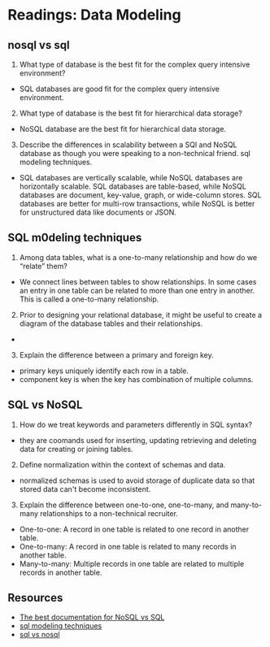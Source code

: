 # Readings: Data Modeling
 
## nosql vs sql

1. What type of database is the best fit for the complex query intensive environment?

- SQL databases are good fit for the complex query intensive environment.

2. What type of database is the best fit for hierarchical data storage?

- NoSQL database are the best fit for hierarchical data storage.

3. Describe the differences in scalability between a SQl and NoSQL database as though you were speaking to a non-technical friend.
sql modeling techniques.

- SQL databases are vertically scalable, while NoSQL databases are horizontally scalable. SQL databases are table-based, while NoSQL databases are document, key-value, graph, or wide-column stores. SQL databases are better for multi-row transactions, while NoSQL is better for unstructured data like documents or JSON.

## SQL m0deling techniques


1. Among data tables, what is a one-to-many relationship and how do we “relate” them?

- We connect lines between tables to show relationships.  In some cases an entry in one table can be related to more than one entry in another.  This is called a one-to-many relationship.

2. Prior to designing your relational database, it might be useful to create a diagram of the database tables and their relationships.

- 
3. Explain the difference between a primary and foreign key.

- primary keys uniquely identify each row in a table.
- component key is when the key has combination of multiple columns.


## SQL vs NoSQL

1. How do we treat keywords and parameters differently in SQL syntax?

- they are coomands used for inserting, updating retrieving and deleting data for creating or joining tables.

2. Define normalization within the context of schemas and data.

- normalized schemas is used to avoid storage of duplicate data so that stored data can't become inconsistent.

3. Explain the difference between one-to-one, one-to-many, and many-to-many relationships to a non-technical recruiter.

- One-to-one: A record in one table is related to one record in another table. 
- One-to-many: A record in one table is related to many records in another table. 
- Many-to-many: Multiple records in one table are related to multiple records in another table.


## Resources
- [The best documentation for  NoSQL vs SQL](https://www.thegeekstuff.com/2014/01/sql-vs-nosql-db/?utm_source=tuicool) 
- [sql modeling techniques](https://www.essentialsql.com/get-ready-to-learn-sql-7-simplified-data-modeling/)
- [sql vs nosql](https://www.youtube.com/watch?v=ZS_kXvOeQ5Y)
